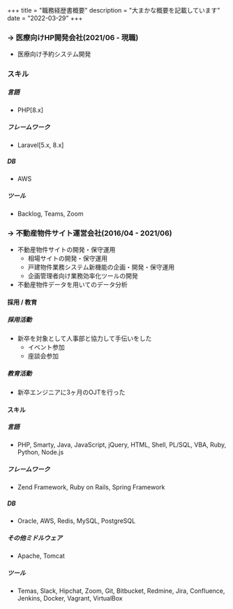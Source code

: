 +++
title = "職務経歴書概要"
description = "大まかな概要を記載しています"
date = "2022-03-29"
+++

### -> 医療向けHP開発会社(2021/06 - 現職)
- 医療向け予約システム開発

### スキル
##### 言語
- PHP[8.x]

##### フレームワーク
- Laravel[5.x, 8.x]

##### DB
- AWS

##### ツール
- Backlog, Teams, Zoom


### -> 不動産物件サイト運営会社(2016/04 - 2021/06)
- 不動産物件サイトの開発・保守運用
  - 相場サイトの開発・保守運用
  - 戸建物件業務システム新機能の企画・開発・保守運用
  - 企画管理者向け業務効率化ツールの開発
- 不動産物件データを用いてのデータ分析

#### 採用 / 教育
##### 採用活動
- 新卒を対象として人事部と協力して手伝いをした
  - イベント参加
  - 座談会参加
##### 教育活動
- 新卒エンジニアに3ヶ月のOJTを行った

#### スキル
##### 言語
- PHP, Smarty, Java, JavaScript, jQuery, HTML, Shell, PL/SQL, VBA, Ruby, Python, Node.js

##### フレームワーク
- Zend Framework, Ruby on Rails, Spring Framework

##### DB
- Oracle, AWS, Redis, MySQL, PostgreSQL

##### その他ミドルウェア
- Apache, Tomcat

##### ツール
- Temas, Slack, Hipchat, Zoom, Git, Bitbucket, Redmine, Jira, Confluence, Jenkins, Docker, Vagrant, VirtualBox